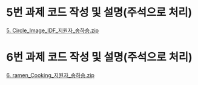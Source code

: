# 5번 과제 코드 작성 및 설명(주석으로 처리)

[5. Circle_Image_IDF_지원자_송하승.zip](https://github.com/Haseung-Song/5.-Circle_Image_IDF_-_-/files/10127429/5.Circle_Image_IDF_._.zip)

# 6번 과제 코드 작성 및 설명(주석으로 처리)

[6. ramen_Cooking_지원자_송하승.zip](https://github.com/Haseung-Song/Assignment_5_TO_6/files/10136830/6.ramen_Cooking_._.zip)

